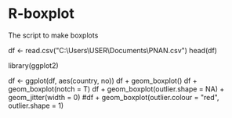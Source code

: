 # R-boxplot
The script to make boxplots

df <- read.csv("C:\\Users\\USER\\Documents\\PNAN.csv")
head(df)

library(ggplot2)

df <- ggplot(df, aes(country, no))
df + geom_boxplot()
df + geom_boxplot(notch = T) 
df + geom_boxplot(outlier.shape = NA) + geom_jitter(width = 0)
#df + geom_boxplot(outlier.colour = "red", outlier.shape = 1)
